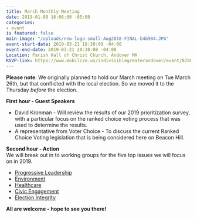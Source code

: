 ```yaml
---
title: March Monthly Meeting
date: 2019-01-08 16:06:00 -05:00
categories:
- event
is featured: false
main-image: "/uploads/new-logo-small-Aug2018-FINAL-b4b904.JPG"
event-start-date: 2019-03-21 18:30:00 -04:00
event-end-date: 2019-03-21 20:30:00 -04:00
Location: Parish Hall of Christ Church, Andover MA
RSVP-link: https://www.mobilize.us/indivisiblegreaterandover/event/87883/
---
```


**Please note**: We originally planned to hold our March meeting on Tue March 26th, but that conflicted with the local election. So we moved it to the Thursday *before* the election. 

**First hour - Guest Speakers**
* David Kronman - Will review the results of our 2019 prioritization survey, with a particular focus on the ranked choice voting process that was used to determine the results.
* A representative from Voter Choice - To discuss the current Ranked Choice Voting legislation that is being considered here on Beacon Hill. 

**Second hour - Action**<BR>
We will break out in to working groups for the five top issues we will focus on in 2019. 
* [Progressive Leadership](https://bit.ly/2tXd1Qt)
* [Environment](https://bit.ly/2F0gnZg)
* [Healthcare](https://bit.ly/2TF0zD9)
* [Civic Engagement](https://bit.ly/2NTrKVA)
* [Election Integrity](https://bit.ly/2F29RBa)

**All are welcome - hope to see you there!**